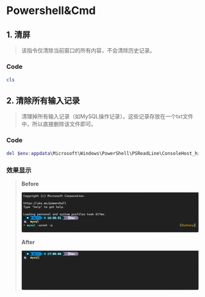 # Powershell&Cmd

## **1. 清屏**

> 该指令仅清除当前窗口的所有内容，不会清除历史记录。

### **Code**

```Powershell
cls
```

## **2. 清除所有输入记录**

> 清理掉所有输入记录（如MySQL操作记录）。这些记录存放在一个txt文件中，所以直接删除该文件即可。

### **Code**

```Powershell
del $env:appdata\Microsoft\Windows\PowerShell\PSReadLine\ConsoleHost_history.txt
```

### **效果显示**

> **Before**
>
> ![before](./Powershell&Cmd常用指令_IMG/清除所有输入记录_before.jpg)
>
> **After**
>
> ![after](./Powershell&Cmd常用指令_IMG/清除所有输入记录_after.jpg)
